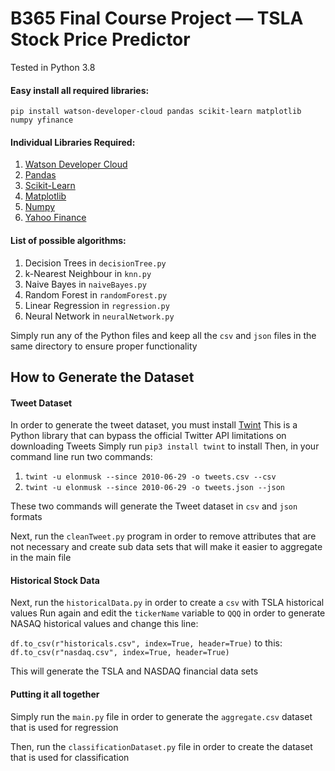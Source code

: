 # B365 Final Course Project — TSLA Stock Price Predictor
Tested in Python 3.8

#### Easy install all required libraries:
`pip install watson-developer-cloud pandas scikit-learn matplotlib numpy yfinance`

#### Individual Libraries Required:
1. [Watson Developer Cloud](https://pypi.org/project/watson-developer-cloud/)
2. [Pandas](https://pypi.org/project/pandas/)
3. [Scikit-Learn](https://pypi.org/project/scikit-learn/)
4. [Matplotlib](https://pypi.org/project/matplotlib/)
5. [Numpy](https://pypi.org/project/numpy/)
6. [Yahoo Finance](https://pypi.org/project/yfinance/)

#### List of possible algorithms:
1. Decision Trees in `decisionTree.py`
2. k-Nearest Neighbour in `knn.py`
3. Naive Bayes in `naiveBayes.py`
4. Random Forest in `randomForest.py`
5. Linear Regression in `regression.py`
6. Neural Network in `neuralNetwork.py`

Simply run any of the Python files and keep all the `csv` and `json` files in the same directory to ensure proper functionality

## How to Generate the Dataset
#### Tweet Dataset
In order to generate the tweet dataset, you must install [Twint](https://github.com/twintproject/twint)
This is a Python library that can bypass the official Twitter API limitations on downloading Tweets
Simply run `pip3 install twint` to install
Then, in your command line run two commands:
1. `twint -u elonmusk --since 2010-06-29 -o tweets.csv --csv`
2. `twint -u elonmusk --since 2010-06-29 -o tweets.json --json`

These two commands will generate the Tweet dataset in `csv` and `json` formats

Next, run the `cleanTweet.py` program in order to remove attributes that are not necessary and create sub data sets that will make it easier to aggregate in the main file

#### Historical Stock Data
Next, run the `historicalData.py` in order to create a `csv` with TSLA historical values
Run again and edit the `tickerName` variable to `QQQ` in order to generate NASAQ historical values and change this line:

`df.to_csv(r"historicals.csv", index=True, header=True)` to this: `df.to_csv(r"nasdaq.csv", index=True, header=True)`

This will generate the TSLA and NASDAQ financial data sets

#### Putting it all together
Simply run the `main.py` file in order to generate the `aggregate.csv` dataset that is used for regression

Then, run the `classificationDataset.py` file in order to create the dataset that is used for classification
